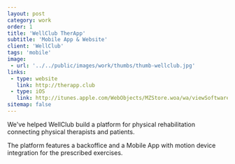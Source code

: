 ```yaml
---
layout: post
category: work
order: 1
title: 'WellClub TherApp'
subtitle: 'Mobile App & Website'
client: 'WellClub'
tags: 'mobile'
image:
 - url: '../../public/images/work/thumbs/thumb-wellclub.jpg'
links:
 - type: website
   link: http://therapp.club
 - type: iOS
   link: http://itunes.apple.com/WebObjects/MZStore.woa/wa/viewSoftware?id=1144187568
sitemap: false
---
```


We've helped WellClub build a platform for physical rehabilitation connecting physical therapists and patients.

The platform features a backoffice and a Mobile App with motion device integration for the prescribed exercises.
